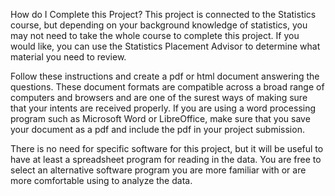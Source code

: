 How do I Complete this Project?
This project is connected to the Statistics course, but depending on your background knowledge of statistics, you may not need to take the whole course to complete this project. If you would like, you can use the Statistics Placement Advisor to determine what material you need to review.

Follow these instructions and create a pdf or html document answering the questions. These document formats are compatible across a broad range of computers and browsers and are one of the surest ways of making sure that your intents are received properly. If you are using a word processing program such as Microsoft Word or LibreOffice, make sure that you save your document as a pdf and include the pdf in your project submission.

There is no need for specific software for this project, but it will be useful to have at least a spreadsheet program for reading in the data. You are free to select an alternative software program you are more familiar with or are more comfortable using to analyze the data.
